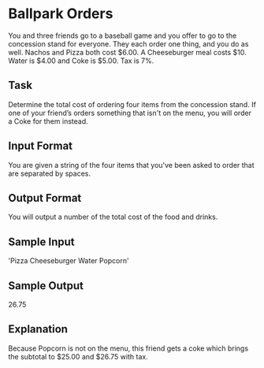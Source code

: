 # Ballpark Orders  

You and three friends go to a baseball game and you offer to go to the concession stand for everyone. They each order one thing, and you do as well. Nachos and Pizza both cost $6.00. A Cheeseburger meal costs $10. Water is $4.00 and Coke is $5.00. Tax is 7%.

## Task 
Determine the total cost of ordering four items from the concession stand. If one of your friend’s orders something that isn't on the menu, you will order a Coke for them instead.

## Input Format
You are given a string of the four items that you've been asked to order that are separated by spaces.

## Output Format 
You will output a number of the total cost of the food and drinks.

## Sample Input 
'Pizza Cheeseburger Water Popcorn'

## Sample Output 
26.75

## Explanation
Because Popcorn is not on the menu, this friend gets a coke which brings the subtotal to $25.00 and $26.75 with tax.
